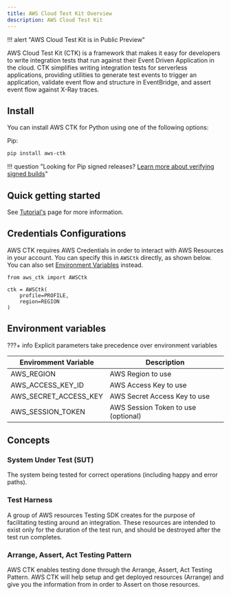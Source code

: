 ```yaml
---
title: AWS Cloud Test Kit Overview
description: AWS Cloud Test Kit
---
```


!!! alert "AWS Cloud Test Kit is in Public Preview"

AWS Cloud Test Kit (CTK) is a framework that makes it easy for developers to write integration tests that run against their Event Driven Application in the cloud. CTK simplifies writing integration tests for serverless applications, providing utilities to generate test events to trigger an application, validate event flow and structure in EventBridge, and assert event flow against X-Ray traces. 

## Install

You can install AWS CTK for Python using one of the following options:

Pip:
```bash
pip install aws-ctk
```

!!! question "Looking for Pip signed releases? [Learn more about verifying signed builds](./security.md#verifying-signed-builds)"

## Quick getting started

See [Tutorial's](./tutorial/index.md) page for more information.

## Credentials Configurations

AWS CTK requires AWS Credentials in order to interact with AWS Resources in your account. You can specify this in `AWSCtk` directly, as shown below. You can also set [Environment Variables](#environment-variables) instead.

```
from aws_ctk import AWSCtk

ctk = AWSCtk(
	profile=PROFILE,
	region=REGION
)
```

## Environment variables

???+ info
	Explicit parameters take precedence over environment variables

| Enviromment Variable  | Description |
| --------------------- | ----------- |
| AWS_REGION            | AWS Region to use|
| AWS_ACCESS_KEY_ID     | AWS Access Key to use |
| AWS_SECRET_ACCESS_KEY | AWS Secret Access Key to use |
| AWS_SESSION_TOKEN     | AWS Session Token to use (optional) |



## Concepts

### System Under Test (SUT)

The system being tested for correct operations (including happy and error paths).

### Test Harness

A group of AWS resources Testing SDK creates for the purpose of facilitating testing around an integration. These resources are intended to exist only for the duration of the test run, and should be destroyed after the test run completes.

### Arrange, Assert, Act Testing Pattern

AWS CTK enables testing done through the Arrange, Assert, Act Testing Pattern. AWS CTK
will help setup and get deployed resources (Arrange) and give you the information from
in order to Assert on those resources.
